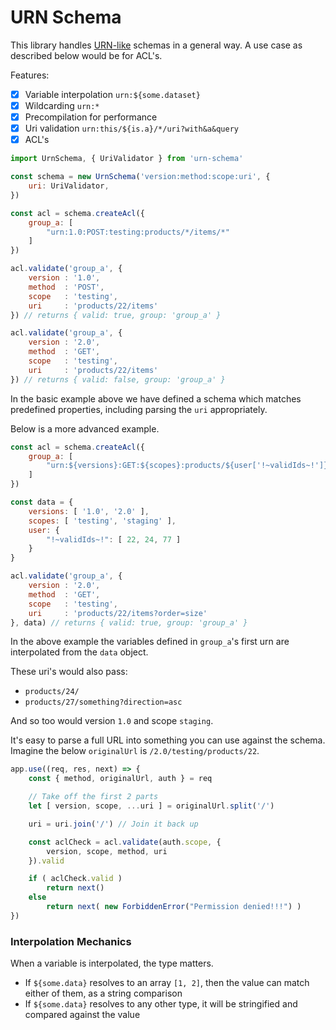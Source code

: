 # URN Schema

This library handles [URN-like](https://en.wikipedia.org/wiki/Uniform_Resource_Name) schemas in a general way. A use case as described below would be for ACL's.

Features:
- [x] Variable interpolation `urn:${some.dataset}`
- [x] Wildcarding `urn:*`
- [x] Precompilation for performance
- [x] Uri validation `urn:this/${is.a}/*/uri?with&a&query`
- [x] ACL's

```js
import UrnSchema, { UriValidator } from 'urn-schema'

const schema = new UrnSchema('version:method:scope:uri', {
    uri: UriValidator,
})

const acl = schema.createAcl({
    group_a: [
        "urn:1.0:POST:testing:products/*/items/*"
    ]
})

acl.validate('group_a', {
    version : '1.0',
    method  : 'POST',
    scope   : 'testing',
    uri     : 'products/22/items'
}) // returns { valid: true, group: 'group_a' }

acl.validate('group_a', {
    version : '2.0',
    method  : 'GET',
    scope   : 'testing',
    uri     : 'products/22/items'
}) // returns { valid: false, group: 'group_a' }

```

In the basic example above we have defined a schema which matches predefined properties, including parsing the `uri` appropriately.

Below is a more advanced example.

```js
const acl = schema.createAcl({
    group_a: [
        "urn:${versions}:GET:${scopes}:products/${user['!~validIds~!']}/*?direction&order"
    ]
})

const data = {
    versions: [ '1.0', '2.0' ],
    scopes: [ 'testing', 'staging' ],
    user: {
        "!~validIds~!": [ 22, 24, 77 ]
    }
}

acl.validate('group_a', {
    version : '2.0',
    method  : 'GET',
    scope   : 'testing',
    uri     : 'products/22/items?order=size'
}, data) // returns { valid: true, group: 'group_a' }
```

In the above example the variables defined in `group_a`'s first urn are interpolated from the `data` object.

These uri's would also pass:
- `products/24/`
- `products/27/something?direction=asc`

And so too would version `1.0` and scope `staging`.

It's easy to parse a full URL into something you can use against the schema.
Imagine the below `originalUrl` is `/2.0/testing/products/22`.

```js
app.use((req, res, next) => {
    const { method, originalUrl, auth } = req

    // Take off the first 2 parts
    let [ version, scope, ...uri ] = originalUrl.split('/')

    uri = uri.join('/') // Join it back up

    const aclCheck = acl.validate(auth.scope, {
        version, scope, method, uri
    }).valid

    if ( aclCheck.valid )
        return next()
    else
        return next( new ForbiddenError("Permission denied!!!") )
})

```

### Interpolation Mechanics

When a variable is interpolated, the type matters.

- If `${some.data}` resolves to an array `[1, 2]`, then the value can match either of them, as a string comparison
- If `${some.data}` resolves to any other type, it will be stringified and compared against the value
